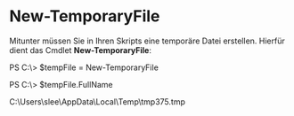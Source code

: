 # New-TemporaryFile
Mitunter müssen Sie in Ihren Skripts eine temporäre Datei erstellen. Hierfür dient das Cmdlet **New-TemporaryFile**:

PS C:\\&gt; $tempFile = New-TemporaryFile

PS C:\\&gt; $tempFile.FullName

C:\\Users\\slee\\AppData\\Local\\Temp\\tmp375.tmp


<!--HONumber=Jun16_HO4-->


